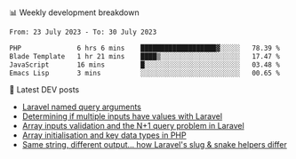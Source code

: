 📊 Weekly development breakdown
<!--START_SECTION:waka-->

```txt
From: 23 July 2023 - To: 30 July 2023

PHP              6 hrs 6 mins    ███████████████████▓░░░░░   78.39 %
Blade Template   1 hr 21 mins    ████▒░░░░░░░░░░░░░░░░░░░░   17.47 %
JavaScript       16 mins         █░░░░░░░░░░░░░░░░░░░░░░░░   03.48 %
Emacs Lisp       3 mins          ░░░░░░░░░░░░░░░░░░░░░░░░░   00.65 %
```

<!--END_SECTION:waka-->

📕 Latest DEV posts
<!-- BLOG-POST-LIST:START -->
- [Laravel named query arguments](https://dev.to/michaelvickersuk/laravel-named-query-arguments-28kd)
- [Determining if multiple inputs have values with Laravel](https://dev.to/michaelvickersuk/determining-if-multiple-inputs-have-values-with-laravel-km6)
- [Array inputs validation and the N+1 query problem in Laravel](https://dev.to/michaelvickersuk/array-inputs-validation-and-the-n1-query-problem-in-laravel-2agb)
- [Array initialisation and key data types in PHP](https://dev.to/michaelvickersuk/array-initialisation-and-key-data-types-in-php-1e5b)
- [Same string, different output... how Laravel&#39;s slug &amp; snake helpers differ](https://dev.to/michaelvickersuk/same-string-different-output-how-laravels-slug-snake-helpers-differ-1ccj)
<!-- BLOG-POST-LIST:END -->
